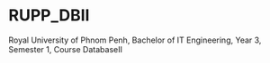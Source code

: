 # RUPP_DBII
Royal University of Phnom Penh, Bachelor of IT Engineering, Year 3, Semester 1, Course DatabaseII
